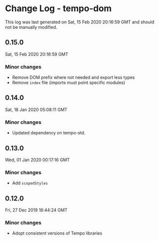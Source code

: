 # Change Log - tempo-dom

This log was last generated on Sat, 15 Feb 2020 20:16:59 GMT and should not be manually modified.

## 0.15.0
Sat, 15 Feb 2020 20:16:59 GMT

### Minor changes

- Remove DOM prefix where not needed and export less types
- Remove `index` file (imports must point specific modules)

## 0.14.0
Sat, 18 Jan 2020 05:08:11 GMT

### Minor changes

- Updated dependency on tempo-std.

## 0.13.0
Wed, 01 Jan 2020 00:17:16 GMT

### Minor changes

- Add `scopedStyles`

## 0.12.0
Fri, 27 Dec 2019 18:44:24 GMT

### Minor changes

- Adopt consistent versions of Tempo libraries

